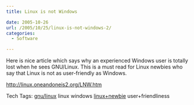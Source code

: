 ```yaml
---
title: Linux is not Windows

date: 2005-10-26
url: /2005/10/25/linux-is-not-windows-2/
categories:
  - Software

---
```

Here is nice article which says why an experienced Windows user is totally lost when he sees GNU/Linux. This is a must read for Linux newbies who say that Linux is not as user-friendly as Windows.
  
<http://linux.oneandoneis2.org/LNW.htm>

<div>
  Tech Tags: <a rel="tag" href="http://technorati.com/tag/gnu/linux">gnu/linux</a> linux windows <a rel="tag" href="http://technorati.com/tag/linux+newbie">linux+newbie</a> user+friendliness <a rel="tag" href="http://technorati.com/tag/" />
</div>